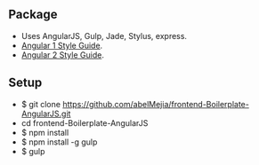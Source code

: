 
## Package

+ Uses AngularJS, Gulp, Jade, Stylus, express.
+ [Angular 1 Style Guide](https://github.com/johnpapa/angular-styleguide/blob/master/a1/README.md).
+ [Angular 2 Style Guide](https://github.com/johnpapa/angular-styleguide/blob/master/a2/README.md).

## Setup

+ $ git clone https://github.com/abelMejia/frontend-Boilerplate-AngularJS.git
+ cd frontend-Boilerplate-AngularJS
+ $ npm install
+ $ npm install -g gulp
+ $ gulp

